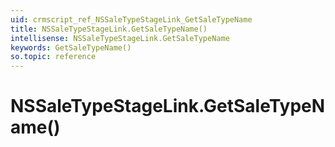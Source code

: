 ```yaml
---
uid: crmscript_ref_NSSaleTypeStageLink_GetSaleTypeName
title: NSSaleTypeStageLink.GetSaleTypeName()
intellisense: NSSaleTypeStageLink.GetSaleTypeName
keywords: GetSaleTypeName()
so.topic: reference
---
```


# NSSaleTypeStageLink.GetSaleTypeName()

